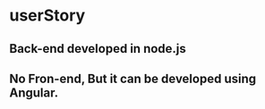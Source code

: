 # userStory


## Back-end developed in node.js

## No Fron-end, But it can be developed using Angular.
